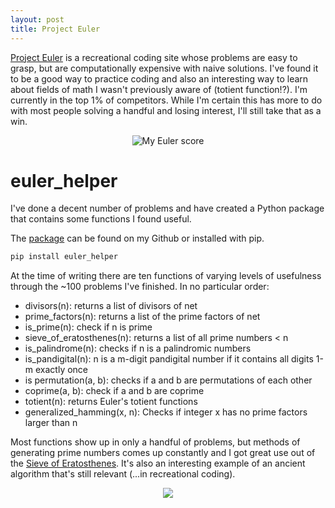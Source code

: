 ```yaml
---
layout: post
title: Project Euler
---
```


[Project Euler](projecteuler.net) is a recreational coding site whose problems are easy to grasp, but are 
computationally expensive with naive solutions. I've found it to be a good way to practice coding and also
an interesting way to learn about fields of math I wasn't previously aware of (totient function!?).
I'm currently in the top 1% of competitors. While I'm certain this has more to do with most people solving a handful
and losing interest, I'll still take that as a win.

<center><img src='https://projecteuler.net/profile/whiskeyandwry.png' alt='My Euler score'></center>

# euler_helper
I've done a decent number of problems and have created a Python package that contains 
some functions I found useful.

The [package](https://github.com/TomStarshak/project-euler-helper) can be found on my Github or installed with pip.
```bash
pip install euler_helper
```

At the time of writing there are ten functions of varying levels of usefulness through the ~100 problems I've finished. In no particular order:

* divisors(n): returns a list of divisors of net
* prime_factors(n): returns a list of the prime factors of net
* is_prime(n): check if n is prime
* sieve_of_eratosthenes(n): returns a list of all prime numbers < n
* is_palindrome(n): checks if n is a palindromic numbers
* is_pandigital(n): n is a m-digit pandigital number if it contains all digits 1-m exactly once
* is permutation(a, b): checks if a and b are permutations of each other
* coprime(a, b): check if a and b are coprime
* totient(n): returns Euler's totient functions
* generalized_hamming(x, n): Checks if integer x has no prime factors larger than n

Most functions show up in only a handful of problems, but methods of generating prime numbers comes up constantly and I got great use
out of the [Sieve of Eratosthenes](https://en.wikipedia.org/wiki/Sieve_of_Eratosthenes). It's also an interesting example of an ancient
algorithm that's still relevant (...in recreational coding).

<center><img src='https://upload.wikimedia.org/wikipedia/commons/9/94/Animation_Sieve_of_Eratosth.gif'></center>


